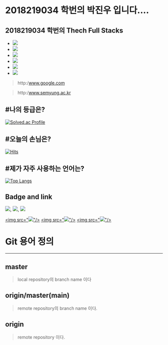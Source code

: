 # 2018219034 학번의 박진우 입니다....

## 2018219034 학번의 Thech Full Stacks
- <img src="https://img.shields.io/badge/javascript-F7DF1E?style=flat&logo=javascript&logoColor=black"/>
- <img src="https://img.shields.io/badge/Spring Framwork-000000?style=flat&logo=Spring&logoColor=white"/>
- <img src="https://img.shields.io/badge/Spring Boot-ED2761?style=flat&logo=springboot&logoColor=white"/>
- <img src="https://img.shields.io/badge/React.JS-61DAFB?style=flat&logo=react&logoColor=white"/>
- <img src="https://img.shields.io/badge/Node.JS-339933?style=flat&logo=nodedotjs&logoColor=white"/>
- <img src="https://img.shields.io/badge/linux-FCC624?style=flat&logo=linux&logoColor=white"/>

>http:/www.google.com

>http:/www.semyung.ac.kr

#나의 등급은?
----
[![Solved.ac Profile](http://mazassumnida.wtf/api/generate_badge?boj=jinwoopark8)](https://solved.ac/jinwoopark8)<br/>

#오늘의 손님은?
----
[![Hits](https://hits.seeyoufarm.com/api/count/incr/badge.svg?url=https%3A%2F%2Fgithub.com%2Fjinwoopark8&count_bg=%23B2B8AE&title_bg=%23000000&icon=googlehangouts.svg&icon_color=%23FF0000&title=customer&edge_flat=false)](https://hits.seeyoufarm.com)

#제가 자주 사용하는 언어는?
----
[![Top Langs](https://github-readme-stats.vercel.app/api/top-langs/?username=jinwoopark8&langs_count=8)](https://github.com/jinwoopark8/github-readme-stats)

## Badge and link
 <img src="https://img.shields.io/badge/Docker-2496ED?style=flat&logo=Docker&logoColor=white"/>, <img src="https://img.shields.io/badge/VSCODE-ffffff?style=flat-square&logo=visualstudiocode&logoColor=000000"/>, <img src="https://img.shields.io/badge/github-181717?style=flat&logo=github&logoColor=white"/>

 <a href="https://www.docker.com/"><img src="<img src="https://img.shields.io/badge/Docker-2496ED?style=flat&logo=Docker&logoColor=white"/>"/></a>
<a href="https://code.visualstudio.com/"><img src="<img src="https://img.shields.io/badge/VSCODE-ffffff?style=flat-square&logo=visualstudiocode&logoColor=000000"/>"/></a>
<a href="https://github.com/"><img src="<img src="https://img.shields.io/badge/github-181717?style=flat&logo=github&logoColor=white"/>"/></a>

# Git 용어 정의
----

## master
> local repository의 branch name 이다

## origin/master(main)
>remote repository의 branch name 이다.

## origin
>remote repository 이다.
